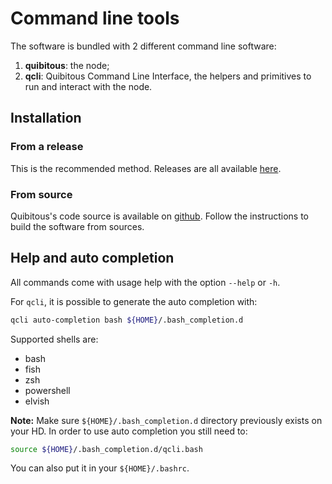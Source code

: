 # Command line tools

The software is bundled with 2 different command line software:

1. **quibitous**: the node;
2. **qcli**: Quibitous Command Line Interface, the helpers and primitives to run and interact with the node.

## Installation

### From a release

This is the recommended method. Releases are all available
[here](https://github.com/The-Blockchain-Company/quibitous/releases).

### From source

Quibitous's code source is available on
[github](https://github.com/The-Blockchain-Company/quibitous#how-to-install-from-sources).
Follow the instructions to build the software from sources.

## Help and auto completion

All commands come with usage help with the option `--help` or `-h`.

For `qcli`, it is possible to generate the auto completion with:

```sh
qcli auto-completion bash ${HOME}/.bash_completion.d
```

Supported shells are:

- bash
- fish
- zsh
- powershell
- elvish

**Note:**
Make sure `${HOME}/.bash_completion.d` directory previously exists on your HD.
In order to use auto completion you still need to:

```sh
source ${HOME}/.bash_completion.d/qcli.bash
```

You can also put it in your `${HOME}/.bashrc`.
